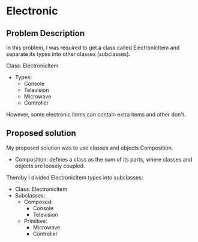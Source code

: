 # Electronic

## Problem Description
In this problem, I was required to get a class called ElectronicItem 
and separate its types into other classes (subclasses).

Class: ElectronicItem
* Types:
    * Console
    * Television
    * Microwave
    * Controller

However, some electronic items can contain extra items and other don't.

## Proposed solution
My proposed solution was to use classes and objects Composition.
* Composition: defines a class as the sum of its parts, where classes and objects are loosely coupled.

Thereby I divided ElectronicItem types into subclasses:
* Class: ElectronicItem
* Subclasses:
    * Composed: 
        * Console
        * Television
    * Primitive:
        * Microwave
        * Controller

